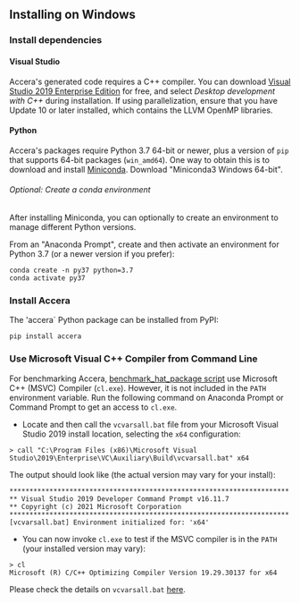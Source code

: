 [//]: # (Project: Accera)

## Installing on Windows

### Install dependencies

#### Visual Studio

Accera's generated code requires a C++ compiler. You can download [Visual Studio 2019 Enterprise Edition](https://my.visualstudio.com/Downloads?q=Visual%20Studio%202019) for free, and select *Desktop development with C++* during installation. If using parallelization, ensure that you have Update 10 or later installed, which contains the LLVM OpenMP libraries.

#### Python

Accera's packages require Python 3.7 64-bit or newer, plus a version of `pip` that supports 64-bit packages (`win_amd64`). One way to obtain this is to download and install [Miniconda](https://docs.conda.io/en/latest/miniconda.html). Download "Miniconda3 Windows 64-bit".


###### Optional: Create a conda environment
After installing Miniconda, you can optionally to create an environment to manage different Python versions.

From an "Anaconda Prompt", create and then activate an environment for Python 3.7 (or a newer version if you prefer):

```shell
conda create -n py37 python=3.7
conda activate py37
```

### Install Accera

The 'accera` Python package can be installed from PyPI:

```shell
pip install accera
```

### Use Microsoft Visual C++ Compiler from Command Line
For benchmarking Accera, [benchmark\_hat\_package script](../../accera/benchmark-hat-package/README.md) use Microsoft C++ (MSVC) Compiler (`cl.exe`). However, it is not included in the `PATH` environment variable. Run the following command on
Anaconda Prompt or Command Prompt to get an access to `cl.exe`.

- Locate and then call the `vcvarsall.bat` file from your Microsoft Visual Studio 2019 install location, selecting the `x64` configuration:
```
> call "C:\Program Files (x86)\Microsoft Visual Studio\2019\Enterprise\VC\Auxiliary\Build\vcvarsall.bat" x64
```
The output should look like (the actual version may vary for your install):
```
**********************************************************************
** Visual Studio 2019 Developer Command Prompt v16.11.7
** Copyright (c) 2021 Microsoft Corporation
**********************************************************************
[vcvarsall.bat] Environment initialized for: 'x64'
```
- You can now invoke `cl.exe` to test if the MSVC compiler is in the `PATH` (your installed version may vary):
```
> cl
Microsoft (R) C/C++ Optimizing Compiler Version 19.29.30137 for x64
```
Please check the details on `vcvarsall.bat` [here](https://docs.microsoft.com/en-us/cpp/build/building-on-the-command-line?view=msvc-170).
